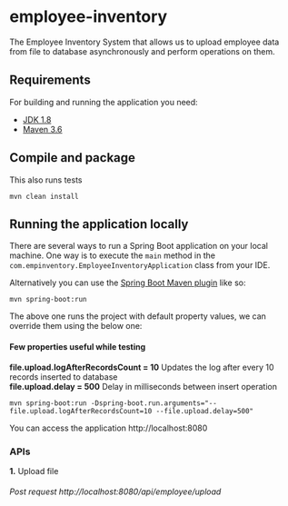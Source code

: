 # employee-inventory
The Employee Inventory System that allows us to upload employee data from file to database asynchronously and perform operations on them.


## Requirements

For building and running the application you need:

- [JDK 1.8](http://www.oracle.com/technetwork/java/javase/downloads/jdk8-downloads-2133151.html)
- [Maven 3.6](https://maven.apache.org)

## Compile and package

This also runs tests

```shell
mvn clean install
```

## Running the application locally

There are several ways to run a Spring Boot application on your local machine. One way is to execute the `main` method in the `com.empinventory.EmployeeInventoryApplication` class from your IDE.

Alternatively you can use the [Spring Boot Maven plugin](https://docs.spring.io/spring-boot/docs/current/reference/html/build-tool-plugins-maven-plugin.html) like so:

```shell
mvn spring-boot:run
```

The above one runs the project with default property values, we can override them using the below one:

#### Few properties useful while testing  
**file.upload.logAfterRecordsCount = 10**  Updates the log after every 10 records inserted to database  
**file.upload.delay = 500**  Delay in milliseconds between insert operation   

```shell
mvn spring-boot:run -Dspring-boot.run.arguments="--file.upload.logAfterRecordsCount=10 --file.upload.delay=500"
```
You can access the application http://localhost:8080

### APIs

**1.** Upload file
  ###### Post request http://localhost:8080/api/employee/upload
  
  
